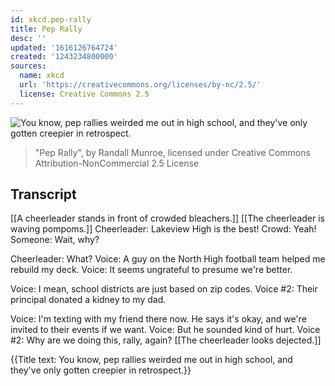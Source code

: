 ```yaml
---
id: xkcd.pep-rally
title: Pep Rally
desc: ''
updated: '1616126764724'
created: '1243234800000'
sources:
  name: xkcd
  url: 'https://creativecommons.org/licenses/by-nc/2.5/'
  license: Creative Commons 2.5
---
```

![You know, pep rallies weirded me out in high school, and they've only gotten creepier in retrospect.](https://imgs.xkcd.com/comics/pep_rally.png)
> "Pep Rally", by Randall Munroe, licensed under Creative Commons Attribution-NonCommercial 2.5 License

## Transcript
[[A cheerleader stands in front of crowded bleachers.]]
[[The cheerleader is waving pompoms.]]
Cheerleader: Lakeview High is the best!
Crowd: Yeah!
Someone: Wait, why?

Cheerleader: What?
Voice: A guy on the North High football team helped me rebuild my deck.
Voice: It seems ungrateful to presume we're better.

Voice: I mean, school districts are just based on zip codes.
Voice #2: Their principal donated a kidney to my dad.

Voice: I'm texting with my friend there now. He says it's okay, and we're invited to their events if we want.
Voice: But he sounded kind of hurt.
Voice #2: Why are we doing this, rally, again?
[[The cheerleader looks dejected.]]

{{Title text: You know, pep rallies weirded me out in high school, and they've only gotten creepier in retrospect.}}
